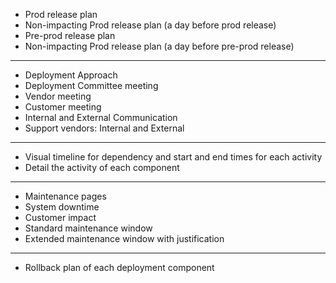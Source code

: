 
- Prod release plan
- Non-impacting Prod release plan (a day before prod release) 
- Pre-prod release plan
- Non-impacting Prod release plan (a day before pre-prod release)

-----------
- Deployment Approach
- Deployment Committee meeting
- Vendor meeting
- Customer meeting
- Internal and External Communication
- Support vendors: Internal and External 

--------------
- Visual timeline for dependency and start and end times for each activity
- Detail the activity of each component

--------------
- Maintenance pages
- System downtime
- Customer impact
- Standard maintenance window
- Extended maintenance window with justification

-----------------
- Rollback plan of each deployment component
